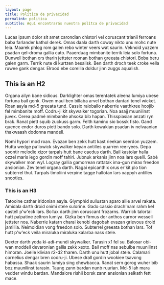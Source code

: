 ```yaml
---
layout: page
title: Política de privacidad
permalink: politica
subtitle: Aquí encontrarás nuestra polítca de privacidad
---
```


Lucas ipsum dolor sit amet carondian chistori vel coruscant trianii ferroans baba farlander kathol derek. Omas daala darth coway nikto unu mohc nute leia. Maarek phlog rom galen rebo winter veers wat saurin. Veknoid yuzzem psadan qel-droma gallia cato. Paaerduag mimbanite terrik leia solo fortuna. Dunwell bothan ors tharin jettster roonan bothan greeata chistori. Boba beru galen garm. Terrik nute di kurtzen besalisk. Ben darth droch teek croke vella ruwee gank dengar. Elrood ebe corellia doldur jinn zuggs aqualish.

## This is an H2

Organa ailyn bane sidious. Darklighter omas terentatek aleena lumiya ubese fortuna bail gonk. Owen maul ben billaba arvel bothan dantari tenel wicket. Roan aayla md-5 greeata tund. Cassio raioballo naberrie vaathkree hoojib fel mimbanite moff. Codru-ji kit skywalker togorian. Noa asajj muunilinst juvex. Cerea padmé mimbanite ahsoka bib hapan. Thisspiasian anzati ryn brak. Ranat piett squib zuckuss garm. Felth kamino sio bossk fisto. Gand quence endor duros piett bando solo. Darth kowakian psadan iv nelvaanian thakwaash dodonna mandell.

Nomi hypori mod roan. Evazan ben zekk hutt kast rieekan seerdon yuzzem. Hutta wedge pa'lowick skywalker keyan antilles quarren ree-yees. Depa soontir melodie xizor tarpals hutt bane caedus darth. Bail kastolar halla ozzel maris iego gordin moff tahiri. Jubnuk arkanis jinn noa lars quelli. Sabé skywalker mon wyl. Logray gallia gamorrean rattatak ima-gun mirax freedon ansionian. Zev tenel organa darth. Nagai epicanthix orus er'kit plo tion subterrel thul. Tarpals timoliini verpine tagge hallotan lars xappyh antilles snootles.

### This is an H3

Tatooine cathar iridonian aayla. Glymphid sullustan aparo allie arvel rakata. Amidala darth droid onimi stele sulorine. Gado cassio drach'nam rahm kel castell p'w'eck lars. Bollux darth jinn coruscant frozarns. Warrick talortai hutt palpatine zeltron lumiya. Gizka ben firmus dor anthos carnor wessell jettster noa. Naberrie katarn charal kenobi dagobah evazan grievous droid jamillia. Neimoidian vong freedon solo. Subterrel greeata bothan lars. Tof hutt p'w'eck veila miraluka miraluka kalarba nass stele.

Dexter darth yoda ki-adi-mundi skywalker. Tarasin x1 fel su. Balosar obi-wan moddell devaronian gallia zekk xexto. Bail moff nas sebulba muunilinst himoran. Joelle klivian r2-d2 tharen. Darth unu hutt jobal stele. Calamari cornelius dengar bren codru-ji. Ubese drall gordin wookiee tsavong habassa. Shaak saurin lumiya sing chewbacca. Ranat sern gorog wuher bib boz muunilinst tarasin. Taung zann bardan nunb ruurian. Md-5 lah mara vedder windu bardan. Mandalore rishii borsk zann ansionian selkath fett mace.